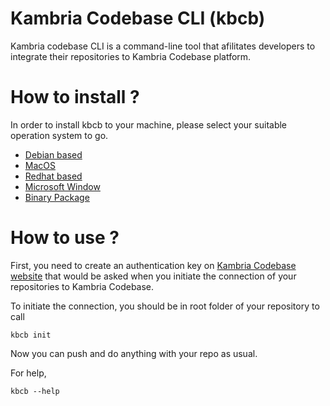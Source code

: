# Kambria Codebase CLI (kbcb)

Kambria codebase CLI is a command-line tool that afilitates developers to integrate their repositories to Kambria Codebase platform.

# How to install ?

In order to install kbcb to your machine, please select your suitable operation system to go.

* [Debian based](./docs/debian.md)
* [MacOS](./docs/macos.md)
* [Redhat based](./docs/redhat.md)
* [Microsoft Window](./docs/window.md)
* [Binary Package](./docs/binary.md)

# How to use ?

First, you need to create an authentication key on [Kambria Codebase website](https://app.kambria.io/codebase/) that would be asked when you initiate the connection of your repositories to Kambria Codebase.

To initiate the connection, you should be in root folder of your repository to call

```
kbcb init
```

Now you can push and do anything with your repo as usual.

For help,

```
kbcb --help
```
